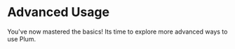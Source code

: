 # Advanced Usage

You've now mastered the basics!
Its time to explore more advanced ways to use Plum.
